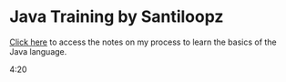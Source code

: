 # Java Training by Santiloopz

[Click here](./notes/index.md) to access the notes on my process to learn the basics of the Java language. 

4:20
